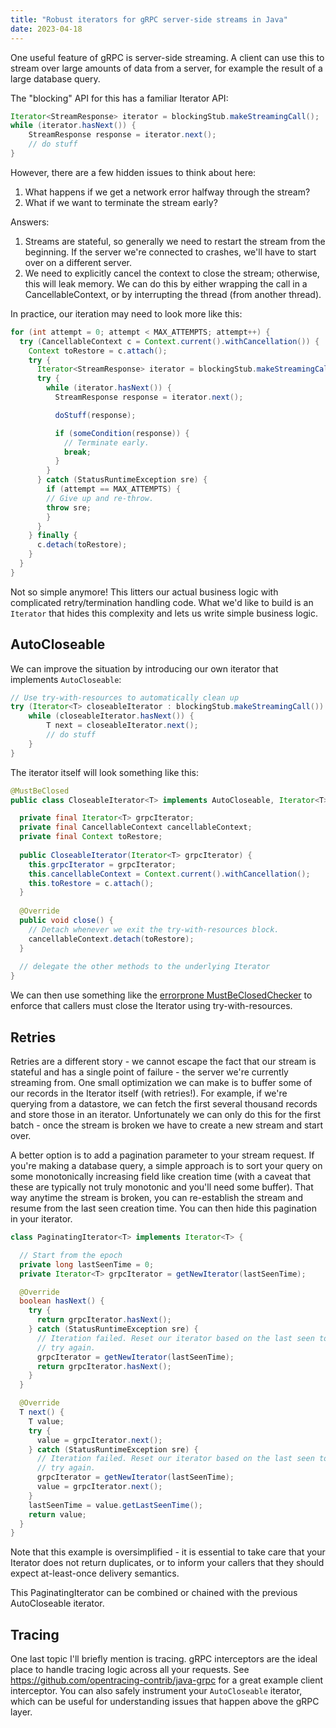 ```yaml
---
title: "Robust iterators for gRPC server-side streams in Java"
date: 2023-04-18
---
```


One useful feature of gRPC is server-side streaming. A client can use this to
stream over large amounts of data from a server, for example the result of a
large database query.

The "blocking" API for this has a familiar Iterator API:
```java
Iterator<StreamResponse> iterator = blockingStub.makeStreamingCall();
while (iterator.hasNext()) {
    StreamResponse response = iterator.next();
    // do stuff
}
```

However, there are a few hidden issues to think about here:
1. What happens if we get a network error halfway through the stream?
2. What if we want to terminate the stream early?

Answers:
1. Streams are stateful, so generally we need to restart the stream from the
   beginning. If the server we're connected to crashes, we'll have to start over
   on a different server.
2. We need to explicitly cancel the context to close the stream; otherwise, this
   will leak memory. We can do this by either wrapping the call in a
   CancellableContext, or by interrupting the thread (from another thread).

In practice, our iteration may need to look more like this:
```java
for (int attempt = 0; attempt < MAX_ATTEMPTS; attempt++) {
  try (CancellableContext c = Context.current().withCancellation()) {
    Context toRestore = c.attach();
    try {
      Iterator<StreamResponse> iterator = blockingStub.makeStreamingCall();
      try {
        while (iterator.hasNext()) {
          StreamResponse response = iterator.next();

          doStuff(response);

          if (someCondition(response)) {
            // Terminate early.
            break;
          }
        }
      } catch (StatusRuntimeException sre) {
        if (attempt == MAX_ATTEMPTS) {
        // Give up and re-throw.
        throw sre;
        }
      }
    } finally {
      c.detach(toRestore);
    } 
  } 
}
```

Not so simple anymore! This litters our actual business logic with complicated
retry/termination handling code. What we'd like to build is an `Iterator` that
hides this complexity and lets us write simple business logic.

## AutoCloseable
We can improve the situation by introducing our own iterator that implements
`AutoCloseable`:

```java
// Use try-with-resources to automatically clean up
try (Iterator<T> closeableIterator : blockingStub.makeStreamingCall()) {
    while (closeableIterator.hasNext()) {
        T next = closeableIterator.next();
        // do stuff
    }
}
```

The iterator itself will look something like this:
```java
@MustBeClosed
public class CloseableIterator<T> implements AutoCloseable, Iterator<T> {

  private final Iterator<T> grpcIterator;
  private final CancellableContext cancellableContext;
  private final Context toRestore;
  
  public CloseableIterator(Iterator<T> grpcIterator) {
    this.grpcIterator = grpcIterator;
    this.cancellableContext = Context.current().withCancellation();
    this.toRestore = c.attach();
  }
  
  @Override
  public void close() {
    // Detach whenever we exit the try-with-resources block.
    cancellableContext.detach(toRestore);
  }
  
  // delegate the other methods to the underlying Iterator
}
```

We can then use something like the [errorprone
MustBeClosedChecker](https://errorprone.info/bugpattern/MustBeClosedChecker) to
enforce that callers must close the Iterator using try-with-resources.

## Retries
Retries are a different story - we cannot escape the fact that our stream is
stateful and has a single point of failure - the server we're currently
streaming from. One small optimization we can make is to buffer some of our
records in the Iterator itself (with retries!). For example, if we're querying
from a datastore, we can fetch the first several thousand records and store
those in an iterator. Unfortunately we can only do this for the first batch -
once the stream is broken we have to create a new stream and start over.

A better option is to add a pagination parameter to your stream request. If
you're making a database query, a simple approach is to sort your query on some
monotonically increasing field like creation time (with a caveat that these are
typically not truly monotonic and you'll need some buffer). That way anytime the
stream is broken, you can re-establish the stream and resume from the last seen
creation time. You can then hide this pagination in your iterator.

```java
class PaginatingIterator<T> implements Iterator<T> {

  // Start from the epoch
  private long lastSeenTime = 0;
  private Iterator<T> grpcIterator = getNewIterator(lastSeenTime);

  @Override
  boolean hasNext() {
    try {
      return grpcIterator.hasNext();
    } catch (StatusRuntimeException sre) {
      // Iteration failed. Reset our iterator based on the last seen token and
      // try again.
      grpcIterator = getNewIterator(lastSeenTime);
      return grpcIterator.hasNext();
    }
  }

  @Override
  T next() {
    T value;
    try {
      value = grpcIterator.next();
    } catch (StatusRuntimeException sre) {
      // Iteration failed. Reset our iterator based on the last seen token and
      // try again.
      grpcIterator = getNewIterator(lastSeenTime);
      value = grpcIterator.next();
    }
    lastSeenTime = value.getLastSeenTime();
    return value;
  }
}
```

Note that this example is oversimplified - it is essential to take care that
your Iterator does not return duplicates, or to inform your callers that they
should expect at-least-once delivery semantics.

This PaginatingIterator can be combined or chained with the previous
AutoCloseable iterator.

## Tracing
One last topic I'll briefly mention is tracing. gRPC interceptors are the ideal
place to handle tracing logic across all your requests. See
https://github.com/opentracing-contrib/java-grpc for a great example client
interceptor. You can also safely instrument your `AutoCloseable` iterator, which
can be useful for understanding issues that happen above the gRPC layer.
